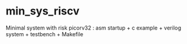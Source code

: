 # min_sys_riscv
Minimal system with risk picorv32 : asm startup + c example + verilog system + testbench + Makefile
